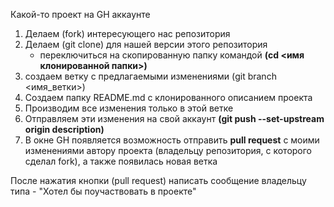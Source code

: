Какой-то проект на GH аккаунте

1. Делаем (fork) интересующего нас репозитория
2. Делаем (git clone) для нашей версии этого репозитория
    - переключиться на скопированную папку командой **(cd <имя клонированной папки>)**
3. создаем ветку с предлагаемыми изменениями (git branch <имя_ветки>)
4. Создаем папку README.md с клонированного описанием проекта
5. Производим все изменения только в этой ветке
6. Отправляем эти изменения на свой аккаунт **(git push --set-upstream origin description)**
7. В окне GH появляется возможность отправить **pull request** с моими изменениями автору проекта (владельцу репозитория, с которого сделал fork), а также появилась новая ветка
 
После нажатия кнопки (pull request) написать сообщение владельцу типа - "Хотел бы поучаствовать в проекте"